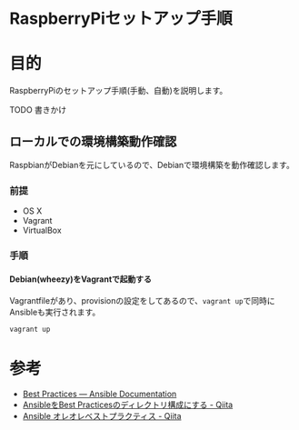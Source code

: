 RaspberryPiセットアップ手順
===

# 目的

RaspberryPiのセットアップ手順(手動、自動)を説明します。

TODO 書きかけ

## ローカルでの環境構築動作確認

RaspbianがDebianを元にしているので、Debianで環境構築を動作確認します。

### 前提

* OS X
* Vagrant
* VirtualBox

### 手順

#### Debian(wheezy)をVagrantで起動する

Vagrantfileがあり、provisionの設定をしてあるので、`vagrant up`で同時にAnsibleも実行されます。

```
vagrant up
```

# 参考

- [Best Practices — Ansible Documentation](http://docs.ansible.com/ansible/playbooks_best_practices.html)
- [AnsibleをBest Practicesのディレクトリ構成にする - Qiita](http://qiita.com/vectorxenon/items/5609f7a23abbafa4ea08)
- [Ansible オレオレベストプラクティス - Qiita](http://qiita.com/yteraoka/items/5ed2bddefff32e1b9faf)
